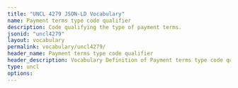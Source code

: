 ```yaml
---
title: "UNCL 4279 JSON-LD Vocabulary"
name: Payment terms type code qualifier
description: Code qualifying the type of payment terms.
jsonid: "uncl4279"
layout: vocabulary
permalink: vocabulary/uncl4279/
header_name: Payment terms type code qualifier
header_description: Vocabulary Definition of Payment terms type code qualifier semantics in HTML format. JSON-LD format is available at [uncl4279.jsonld](https://edi3.org/vocabulary/uncl4279.jsonld)
type: uncl
options:
---
```

